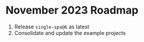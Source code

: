 # November 2023 Roadmap

1. Release `single-spa@6` as latest
2. Consolidate and update the example projects
